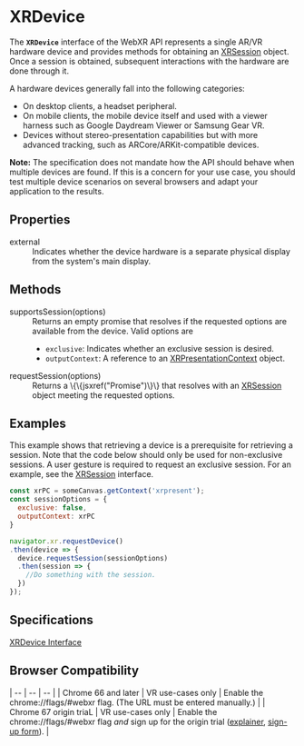 # XRDevice

The **`XRDevice`** interface of the WebXR API represents a single AR/VR hardware device and provides methods for obtaining an <a href="xrsession">XRSession</a> object. Once a session is obtained, subsequent interactions with the hardware are done through it.

A hardware devices generally fall into the following categories:

* On desktop clients, a headset peripheral.
* On mobile clients, the mobile device itself and used with a viewer harness such as Google Daydream Viewer or Samsung Gear VR.
* Devices without stereo-presentation capabilities but with more advanced tracking, such as ARCore/ARKit-compatible devices.

__Note:__ The specification does not mandate how the API should behave when multiple devices are found. If this is a concern for your use case, you should test multiple device scenarios on several browsers and adapt your application to the results.

## Properties

<dl>
  <dt>external</dt>
  <dd>Indicates whether the device hardware is a separate physical display from the system's main display.</dd>
</dl>

## Methods

<dl>
  <dt>supportsSession(options)</dt>
  <dd>Returns an empty promise that resolves if the requested options are available from the device. Valid options are
  <ul>
    <li><code>exclusive</code>: Indicates whether an exclusive session is desired.</li>
    <li><code>outputContext</code>: A reference to an <a href="xrpresentationcontext">XRPresentationContext</a> object.</li>
  </ul>
  </dd>
  <dt>requestSession(options)</dt>
  <dd>Returns a \{\{jsxref("Promise")\}\} that resolves with an <a href="xrsession">XRSession</a> object meeting the requested options.</dd>
</dl>

## Examples

This example shows that retrieving a device is a prerequisite for retrieving a session. Note that the code below should only be used for non-exclusive sessions. A user gesture is required to request an exclusive session. For an example, see the <a href="xrsession">XRSession</a> interface.

```javascript
const xrPC = someCanvas.getContext('xrpresent');
const sessionOptions = {
  exclusive: false,
  outputContext: xrPC
}

navigator.xr.requestDevice()
.then(device => {
  device.requestSession(sessionOptions)
  .then(session => {
    //Do something with the session.
  })
});
```

## Specifications

[XRDevice Interface](https://immersive-web.github.io/webxr/spec/latest/#xrdevice-interface)

## Browser Compatibility

| -- | -- | -- |
| Chrome 66 and later | VR use-cases only | Enable the chrome://flags/#webxr flag. (The URL must be entered manually.) |
| Chrome 67 origin triaL | VR use-cases only | Enable the chrome://flags/#webxr flag *and* sign up for the origin trial ([explainer](https://github.com/GoogleChrome/OriginTrials/blob/gh-pages/developer-guide.md), [sign-up form](http://bit.ly/OriginTrialSignup)). |
